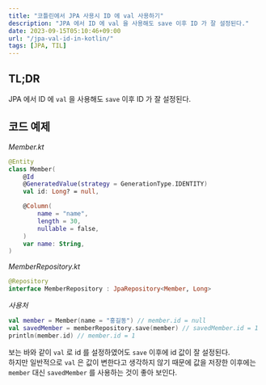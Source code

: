 ```yaml
---
title: "코틀린에서 JPA 사용시 ID 에 val 사용하기"
description: "JPA 에서 ID 에 val 을 사용해도 save 이후 ID 가 잘 설정된다."
date: 2023-09-15T05:10:46+09:00
url: "/jpa-val-id-in-kotlin/"
tags: [JPA, TIL]
---
```


## TL;DR

JPA 에서 ID 에 `val` 을 사용해도 `save` 이후 ID 가 잘 설정된다.

## 코드 예제

*Member.kt*

```kotlin
@Entity
class Member(
    @Id
    @GeneratedValue(strategy = GenerationType.IDENTITY)
    val id: Long? = null,

    @Column(
        name = "name",
        length = 30,
        nullable = false,
    )
    var name: String,
)
```

*MemberRepository.kt*

```kotlin
@Repository
interface MemberRepository : JpaRepository<Member, Long>
```

*사용처*

```kotlin
val member = Member(name = "홍길동") // member.id = null
val savedMember = memberRepository.save(member) // savedMember.id = 1
println(member.id) // member.id = 1
```

보는 바와 같이 `val` 로 id 를 설정하였어도 `save` 이후에 id 값이 잘 설정된다.  
하지만 일반적으로 `val` 은 값이 변한다고 생각하지 않기 때문에 값을 저장한 이후에는 `member` 대신 `savedMember` 를 사용하는 것이 좋아 보인다.
